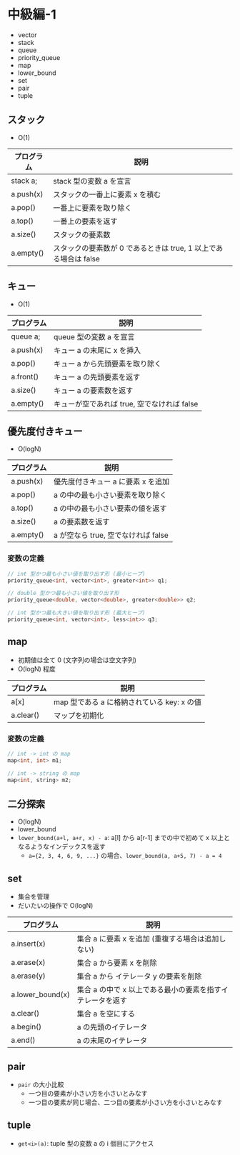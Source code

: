 # 中級編-1

- vector
- stack
- queue
- priority_queue
- map
- lower_bound
- set
- pair
- tuple

## スタック

- O(1)

| プログラム    | 説明                                                             |
| ------------- | ---------------------------------------------------------------- |
| stack<int> a; | stack 型の変数 a を宣言                                          |
| a.push(x)     | スタックの一番上に要素 x を積む                                  |
| a.pop()       | 一番上に要素を取り除く                                           |
| a.top()       | 一番上の要素を返す                                               |
| a.size()      | スタックの要素数                                                 |
| a.empty()     | スタックの要素数が 0 であるときは true, 1 以上である場合は false |

## キュー

- O(1)

| プログラム    | 説明                                        |
| ------------- | ------------------------------------------- |
| queue<int> a; | queue 型の変数 a を宣言                     |
| a.push(x)     | キュー a の末尾に x を挿入                  |
| a.pop()       | キュー a から先頭要素を取り除く             |
| a.front()     | キュー a の先頭要素を返す                   |
| a.size()      | キュー a の要素数を返す                     |
| a.empty()     | キューが空であれば true, 空でなければ false |

## 優先度付きキュー

- O(logN)

| プログラム | 説明                                |
| ---------- | ----------------------------------- |
| a.push(x)  | 優先度付きキュー a に要素 x を追加  |
| a.pop()    | a の中の最も小さい要素を取り除く    |
| a.top()    | a の中の最も小さい要素の値を返す    |
| a.size()   | a の要素数を返す                    |
| a.empty()  | a が空なら true, 空でなければ false |

### 変数の定義

```cpp
// int 型かつ最も小さい値を取り出す形 (最小ヒープ)
priority_queue<int, vector<int>, greater<int>> q1;

// double 型かつ最も小さい値を取り出す形
priority_queue<double, vector<double>, greater<double>> q2;

// int 型かつ最も大きい値を取り出す形 (最大ヒープ)
priority_queue<int, vector<int>, less<int>> q3;
```

## map

- 初期値は全て 0 (文字列の場合は空文字列)
- O(logN) 程度

| プログラム | 説明                                        |
| ---------- | ------------------------------------------- |
| a[x]       | map 型である a に格納されている key: x の値 |
| a.clear()  | マップを初期化                              |

### 変数の定義

```cpp
// int -> int の map
map<int, int> m1;

// int -> string の map
map<int, string> m2;
```

## 二分探索

- O(logN)
- lower_bound
- `lower_bound(a+l, a+r, x) - a`: a[l] から a[r-1] までの中で初めて x 以上となるようなインデックスを返す
  - `a={2, 3, 4, 6, 9, ...}` の場合、`lower_bound(a, a+5, 7) - a = 4`

## set

- 集合を管理
- だいたいの操作で O(logN)

| プログラム       | 説明                                                       |
| ---------------- | ---------------------------------------------------------- |
| a.insert(x)      | 集合 a に要素 x を追加 (重複する場合は追加しない)          |
| a.erase(x)       | 集合 a から要素 x を削除                                   |
| a.erase(y)       | 集合 a から イテレータ y の要素を削除                      |
| a.lower_bound(x) | 集合 a の中で x 以上である最小の要素を指すイテレータを返す |
| a.clear()        | 集合 a を空にする                                          |
| a.begin()        | a の先頭のイテレータ                                       |
| a.end()          | a の末尾のイテレータ                                       |

## pair

- `pair` の大小比較
  - 一つ目の要素が小さい方を小さいとみなす
  - 一つ目の要素が同じ場合、二つ目の要素が小さい方を小さいとみなす

## tuple

- `get<i>(a)`: tuple 型の変数 a の i 個目にアクセス
